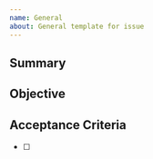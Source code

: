 ```yaml
---
name: General
about: General template for issue
---
```


## Summary

## Objective

## Acceptance Criteria

- [ ]
